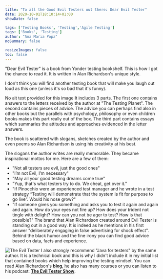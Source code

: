 ```yaml
---
title: "To all the Good Evil Testers out there: Dear Evil Tester"
date: 2020-10-01T18:10:14+01:00
showDate: false

tags: ['Testing Books', 'Testing','Agile Testing']
tags: ['Books', 'Testing']
author: "Ana Maria Popa"
noSummary: false

resizeImages: false
toc: false
---
```

"Dear Evil Tester" is a book from Yonder testing bookshelf. This is how I got the chance to read it. It is written in Alan Richardson's unique style.

I don't think you will find another testing book that will make you laugh out loud as this one (unless it's so bad that it's funny).

No alt text provided for this image
It includes 3 parts. The first one contains answers to the letters received by the author at "The Testing Planet". The second contains pieces of advice. The advice you can perhaps find also in other books but the parallels with psychology, philosophy or even children books makes this part really out of the box. The third part contains essays which summaries the attitudes and approaches evidenced in the letter answers.

The book is scattered with slogans, sketches created by the author and even poems so Alan Richardson is using his creativity at his best.

The slogans the author writes are really memorable. They became inspirational mottos for me. Here are a few of them:

- "Not all testers are evil, just the good ones"
- "I’m not Evil, I’m necessary"
- "May all your good testing dreams come true"
- "Yup, that's what testers try to do. We cheat, get over it."
- "If Pinocchio were an experienced test manager and he wrote in a test strategy “Testing will demonstrate that the system is fit for purpose to go live”. Would his nose grow?"
- "If someone gives you something and asks you to test it again and again and again. How do your eyes not fire up? How does your trident not tingle with delight? How can you not be ager to test? How is that possible?"
  The brand that Alan Richardson created around Evil Tester is standing out in a good way. It is indeed as he mentions in his first answer "deliberately engaging in false advertising for shock effect". Behind the black humor and the fine irony you can find good advice based on data, facts and experience.

![The Evil Tester](/images/evil_laugh.png)
I also strongly recommend "Java for testers" by the same author. It is a technical book and this is why I didn't include it in my initial list that contained books which help improving the testing mindset. You can read Alan Richardson's [__blog__](https://www.eviltester.com/blog/), he also has many courses or you can listen to his podcast: [__The Evil Tester Show__](https://www.eviltester.com/show/).

